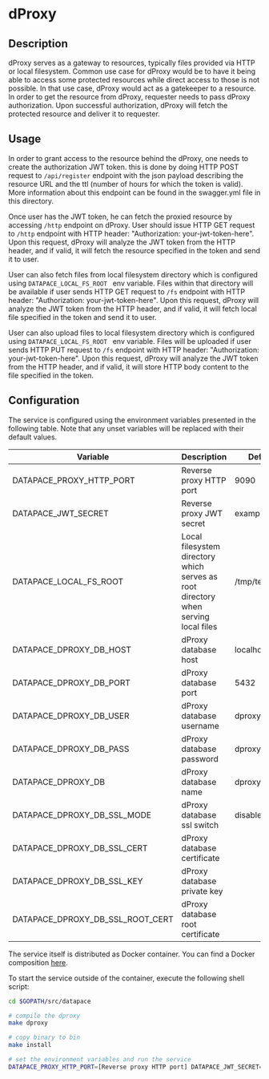 # dProxy

## Description

dProxy serves as a gateway to resources, typically files provided via HTTP or local filesystem.
Common use case for dProxy would be to have it being able to access some protected resources while direct access to those is not possible.
In that use case, dProxy would act as a gatekeeper to a resource.
In order to get the resource from dProxy, requester needs to pass dProxy authorization.
Upon successful authorization, dProxy will fetch the protected resource and deliver it to requester.

## Usage
In order to grant access to the resource behind the dProxy, one needs to create the authorization JWT token.
this is done by doing HTTP POST request to  `/api/register` endpoint with the json payload describing the resource URL and the ttl (number of hours for which the token is valid).
More information about this endpoint can be found in the swagger.yml file in this directory. 

Once user has the JWT token, he can fetch the proxied resource by accessing `/http` endpoint on dProxy.
User should issue HTTP GET request to `/http` endpoint with HTTP header: "Authorization: your-jwt-token-here".
Upon this request, dProxy will analyze the JWT token from the HTTP header, and if valid, it will fetch the resource specified in the token and send it to user.

User can also fetch files from local filesystem directory which is configured using `DATAPACE_LOCAL_FS_ROOT ` env variable.
Files within that directory will be available if user sends HTTP GET request to `/fs` endpoint with HTTP header: "Authorization: your-jwt-token-here".
Upon this request, dProxy will analyze the JWT token from the HTTP header, and if valid, it will fetch local file specified in the token and send it to user.

User can also upload files to local filesystem directory which is configured using `DATAPACE_LOCAL_FS_ROOT ` env variable.
Files will be uploaded if user sends HTTP PUT request to `/fs` endpoint with HTTP header: "Authorization: your-jwt-token-here".
Upon this request, dProxy will analyze the JWT token from the HTTP header, and if valid, it will store HTTP body content to the file specified in the token.


## Configuration


The service is configured using the environment variables presented in the
following table. Note that any unset variables will be replaced with their
default values.

| Variable                             | Description                                                                         | Default                |
|--------------------------------------|-------------------------------------------------------------------------------------|------------------------|
| DATAPACE_PROXY_HTTP_PORT             | Reverse proxy HTTP port                                                             | 9090                   |
| DATAPACE_JWT_SECRET                  | Reverse proxy JWT secret                                                            | examplesecret          |
| DATAPACE_LOCAL_FS_ROOT               | Local filesystem directory which serves as root directory when serving local files  | /tmp/test              |
| DATAPACE_DPROXY_DB_HOST              | dProxy database host                                                                | localhost              |
| DATAPACE_DPROXY_DB_PORT              | dProxy database port                                                                | 5432                   |
| DATAPACE_DPROXY_DB_USER              | dProxy database username                                                            | dproxy                 |
| DATAPACE_DPROXY_DB_PASS              | dProxy database password                                                            | dproxy                 |
| DATAPACE_DPROXY_DB                   | dProxy database name                                                                | dproxy                 |
| DATAPACE_DPROXY_DB_SSL_MODE          | dProxy database ssl switch                                                          | disable                |
| DATAPACE_DPROXY_DB_SSL_CERT          | dProxy database certificate                                                         |                        |
| DATAPACE_DPROXY_DB_SSL_KEY           | dProxy database private key                                                         |                        |
| DATAPACE_DPROXY_DB_SSL_ROOT_CERT     | dProxy database root certificate                                                    |                        |



The service itself is distributed as Docker container. You can find a Docker composition
[here](../docker/docker-compose.yml).

To start the service outside of the container, execute the following shell script:

```bash
cd $GOPATH/src/datapace

# compile the dproxy
make dproxy

# copy binary to bin
make install

# set the environment variables and run the service
DATAPACE_PROXY_HTTP_PORT=[Reverse proxy HTTP port] DATAPACE_JWT_SECRET=[Reverse proxy JWT secret] DATAPACE_LOCAL_FS_ROOT=[Path to local files directory] $GOBIN/datapace-dproxy
```